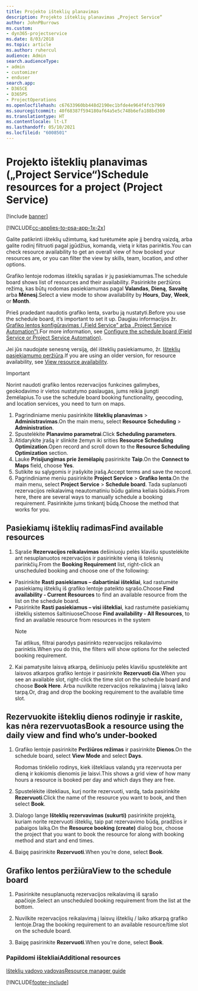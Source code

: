 ```yaml
---
title: Projekto išteklių planavimas
description: Projekto išteklių planavimas „Project Service“
author: JohnPBurrows
ms.custom:
- dyn365-projectservice
ms.date: 8/03/2018
ms.topic: article
ms.author: ruhercul
audience: Admin
search.audienceType:
- admin
- customizer
- enduser
search.app:
- D365CE
- D365PS
- ProjectOperations
ms.openlocfilehash: c67633960bb448d2190ec1bfde4e964f4fcb7969
ms.sourcegitcommit: 40f68387f594180af64a5e5c748b6efa188bd300
ms.translationtype: HT
ms.contentlocale: lt-LT
ms.lasthandoff: 05/10/2021
ms.locfileid: "6008501"
---
```

# <a name="schedule-resources-for-a-project-project-service"></a><span data-ttu-id="a18fd-103">Projekto išteklių planavimas („Project Service“)</span><span class="sxs-lookup"><span data-stu-id="a18fd-103">Schedule resources for a project (Project Service)</span></span>

[!include [banner](../includes/psa-now-project-operations.md)]

[!INCLUDE[cc-applies-to-psa-app-1x-2x](../includes/cc-applies-to-psa-app-1x-2x.md)]

<span data-ttu-id="a18fd-104">Galite patikrinti išteklių užimtumą, kad turėtumėte apie jį bendrą vaizdą, arba galite rodinį filtruoti pagal įgūdžius, komandą, vietą ir kitas parinktis.</span><span class="sxs-lookup"><span data-stu-id="a18fd-104">You can check resource availability to get an overall view of how booked your resources are, or you can filter the view by skills, team, location, and other options.</span></span>  
  
<span data-ttu-id="a18fd-105">Grafiko lentoje rodomas išteklių sąrašas ir jų pasiekiamumas.</span><span class="sxs-lookup"><span data-stu-id="a18fd-105">The schedule board shows list of resources and their availability.</span></span> <span data-ttu-id="a18fd-106">Pasirinkite peržiūros režimą, kas būtų rodomas pasiekiamumas pagal **Valandas**, **Dieną**, **Savaitę** arba **Mėnesį**.</span><span class="sxs-lookup"><span data-stu-id="a18fd-106">Select a view mode to show availability by **Hours**, **Day**, **Week**, or **Month**.</span></span>  
  
<span data-ttu-id="a18fd-107">Prieš pradedant naudotis grafiko lenta, svarbu ją nustatyti.</span><span class="sxs-lookup"><span data-stu-id="a18fd-107">Before you use the schedule board, it’s important to set it up.</span></span> <span data-ttu-id="a18fd-108">Daugiau informacijos žr. [Grafiko lentos konfigūravimas („Field Service” arba „Project Service Automation”)](/dynamics365/field-service/configure-schedule-board).</span><span class="sxs-lookup"><span data-stu-id="a18fd-108">For more information, see [Configure the schedule board (Field Service or Project Service Automation)](/dynamics365/field-service/configure-schedule-board).</span></span>
  
<span data-ttu-id="a18fd-109">Jei jūs naudojate senesnę versiją, dėl išteklių pasiekiamumo, žr. [Išteklių pasiekiamumo peržiūra](../psa/view-resource-availability.md).</span><span class="sxs-lookup"><span data-stu-id="a18fd-109">If you are using an older version, for resource availability, see [View resource availability](../psa/view-resource-availability.md).</span></span>  

> [!IMPORTANT]
>  <span data-ttu-id="a18fd-110">Norint naudoti grafiko lentos rezervacijos funkcines galimybes, geokodavimo ir vietos nustatymo paslaugas, jums reikia įjungti žemėlapius.</span><span class="sxs-lookup"><span data-stu-id="a18fd-110">To use the schedule board booking functionality, geocoding, and location services, you need to turn on maps.</span></span>  
> 
> 1. <span data-ttu-id="a18fd-111">Pagrindiniame meniu pasirinkite **Išteklių planavimas** > **Administravimas**.</span><span class="sxs-lookup"><span data-stu-id="a18fd-111">On the main menu, select **Resource Scheduling** > **Administration**.</span></span>  
> 2. <span data-ttu-id="a18fd-112">Spustelėkite **Planavimo parametrai**.</span><span class="sxs-lookup"><span data-stu-id="a18fd-112">Click **Scheduling parameters**.</span></span>  
> 3. <span data-ttu-id="a18fd-113">Atidarykite įrašą ir slinkite žemyn iki srities **Resource Scheduling Optimization**.</span><span class="sxs-lookup"><span data-stu-id="a18fd-113">Open record and scroll down to the **Resource Scheduling Optimization** section.</span></span>  
> 4. <span data-ttu-id="a18fd-114">Lauke **Prisijungimas prie žemėlapių** pasirinkite **Taip**.</span><span class="sxs-lookup"><span data-stu-id="a18fd-114">On the **Connect to Maps** field, choose **Yes**.</span></span>  
> 5. <span data-ttu-id="a18fd-115">Sutikite su sąlygomis ir įrašykite įrašą.</span><span class="sxs-lookup"><span data-stu-id="a18fd-115">Accept terms and save the record.</span></span>  
> 6. <span data-ttu-id="a18fd-116">Pagrindiniame meniu pasirinkite **Project Service** > **Grafiko lenta**.</span><span class="sxs-lookup"><span data-stu-id="a18fd-116">On the main menu, select **Project Service** > **Schedule board**.</span></span> <span data-ttu-id="a18fd-117">Tada suplanuoti rezervacijos reikalavimą neautomatiniu būdu galima keliais būdais.</span><span class="sxs-lookup"><span data-stu-id="a18fd-117">From here, there are several ways to manually schedule a booking requirement.</span></span> <span data-ttu-id="a18fd-118">Pasirinkite jums tinkantį būdą.</span><span class="sxs-lookup"><span data-stu-id="a18fd-118">Choose the method that works for you.</span></span>
  
## <a name="find-available-resources"></a><span data-ttu-id="a18fd-119">Pasiekiamų išteklių radimas</span><span class="sxs-lookup"><span data-stu-id="a18fd-119">Find available resources</span></span>

1.  <span data-ttu-id="a18fd-120">Sąraše **Rezervacijos reikalavimas** dešiniuoju pelės klavišu spustelėkite ant nesuplanuotos rezervacijos ir pasirinkite vieną iš tolesnių parinkčių.</span><span class="sxs-lookup"><span data-stu-id="a18fd-120">From the **Booking Requirement** list, right-click an unscheduled booking and choose one of the following:</span></span>  
  
- <span data-ttu-id="a18fd-121">Pasirinkite **Rasti pasiekiamus – dabartiniai ištekliai**, kad rastumėte pasiekiamų išteklių iš grafiko lentoje pateikto sąrašo.</span><span class="sxs-lookup"><span data-stu-id="a18fd-121">Choose **Find availability - Current Resources** to find an available resource from the list on the schedule board.</span></span>  
- <span data-ttu-id="a18fd-122">Pasirinkite **Rasti pasiekiamus – visi ištekliai**, kad rastumėte pasiekiamų išteklių sistemos šaltiniuose</span><span class="sxs-lookup"><span data-stu-id="a18fd-122">Choose **Find availability - All Resources**, to find an available resource from resources in the system</span></span>  
   > [!NOTE]
   >  <span data-ttu-id="a18fd-123">Tai atlikus, filtrai parodys pasirinkto rezervacijos reikalavimo parinktis.</span><span class="sxs-lookup"><span data-stu-id="a18fd-123">When you do this, the filters will show options for the selected booking requirement.</span></span>  
  
2. <span data-ttu-id="a18fd-124">Kai pamatysite laisvą atkarpą, dešiniuoju pelės klavišu spustelėkite ant laisvos atkarpos grafiko lentoje ir pasirinkite **Rezervuoti čia**.</span><span class="sxs-lookup"><span data-stu-id="a18fd-124">When you see an available slot, right-click the time slot on the schedule board and choose **Book Here**.</span></span> <span data-ttu-id="a18fd-125">Arba nuvilkite rezervacijos reikalavimą į laisvą laiko tarpą.</span><span class="sxs-lookup"><span data-stu-id="a18fd-125">Or, drag and drop the booking requirement to the available time slot.</span></span>  
  

## <a name="book-a-resource-using-the-daily-view-and-find-whos-under-booked"></a><span data-ttu-id="a18fd-126">Rezervuokite išteklių dienos rodinyje ir raskite, kas nėra rezervuotas</span><span class="sxs-lookup"><span data-stu-id="a18fd-126">Book a resource using the daily view and find who’s under-booked</span></span>
  
1.  <span data-ttu-id="a18fd-127">Grafiko lentoje pasirinkite **Peržiūros režimas** ir pasirinkite **Dienos**.</span><span class="sxs-lookup"><span data-stu-id="a18fd-127">On the schedule board, select **View Mode** and select **Days**.</span></span>  
  
    <span data-ttu-id="a18fd-128">Rodomas tinklelio rodinys, kiek ištekliaus valandų yra rezervuota per dieną ir kokiomis dienomis jie laisvi.</span><span class="sxs-lookup"><span data-stu-id="a18fd-128">This shows a grid view of how many hours a resource is booked per day and which days they are free.</span></span>  
  
2.  <span data-ttu-id="a18fd-129">Spustelėkite ištekliaus, kurį norite rezervuoti, vardą, tada pasirinkite **Rezervuoti**.</span><span class="sxs-lookup"><span data-stu-id="a18fd-129">Click the name of the resource you want to book, and then select **Book**.</span></span>  
  
3.  <span data-ttu-id="a18fd-130">Dialogo lange **Išteklių rezervavimas (sukurti)** pasirinkite projektą, kuriam norite rezervuoti išteklių, taip pat rezervavimo būdą, pradžios ir pabaigos laiką.</span><span class="sxs-lookup"><span data-stu-id="a18fd-130">On the **Resource booking (create)** dialog box, choose the project that you want to book the resource for along with booking method and start and end times.</span></span>  
  
4.  <span data-ttu-id="a18fd-131">Baigę pasirinkite **Rezervuoti**.</span><span class="sxs-lookup"><span data-stu-id="a18fd-131">When you’re done, select **Book**.</span></span>  
  
## <a name="view-to-the-schedule-board"></a><span data-ttu-id="a18fd-132">Grafiko lentos peržiūra</span><span class="sxs-lookup"><span data-stu-id="a18fd-132">View to the schedule board</span></span>
  
1.  <span data-ttu-id="a18fd-133">Pasirinkite nesuplanuotą rezervacijos reikalavimą iš sąrašo apačioje.</span><span class="sxs-lookup"><span data-stu-id="a18fd-133">Select an unscheduled booking requirement from the list at the bottom.</span></span>  
  
2.  <span data-ttu-id="a18fd-134">Nuvilkite rezervacijos reikalavimą į laisvų išteklių / laiko atkarpą grafiko lentoje.</span><span class="sxs-lookup"><span data-stu-id="a18fd-134">Drag the booking requirement to an available resource/time slot on the schedule board.</span></span>  
  
3.  <span data-ttu-id="a18fd-135">Baigę pasirinkite **Rezervuoti**.</span><span class="sxs-lookup"><span data-stu-id="a18fd-135">When you're done, select **Book**.</span></span>  
  
### <a name="additional-resources"></a><span data-ttu-id="a18fd-136">Papildomi ištekliai</span><span class="sxs-lookup"><span data-stu-id="a18fd-136">Additional resources</span></span>  
 [<span data-ttu-id="a18fd-137">Išteklių vadovo vadovas</span><span class="sxs-lookup"><span data-stu-id="a18fd-137">Resource manager guide</span></span>](../psa/resource-manager-guide.md)


[!INCLUDE[footer-include](../includes/footer-banner.md)]